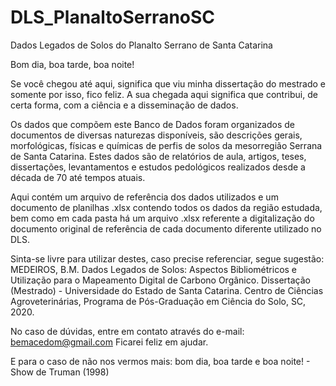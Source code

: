 # DLS_PlanaltoSerranoSC
Dados Legados de Solos do Planalto Serrano de Santa Catarina


Bom dia, boa tarde, boa noite!

Se você chegou até aqui, significa que viu minha dissertação do mestrado e somente por isso, fico feliz. A sua chegada aqui significa que contribui, de certa forma, com a ciência e a disseminação de dados.

Os dados que compõem este Banco de Dados foram organizados de documentos de diversas naturezas disponíveis, são descrições gerais, morfológicas, físicas e químicas de perfis de solos da mesorregião Serrana de Santa Catarina. Estes dados são de relatórios de aula, artigos, teses, dissertações, levantamentos e estudos pedológicos realizados desde a década de 70 até tempos atuais.

Aqui contém um arquivo de referência dos dados utilizados e um documento de planilhas .xlsx contendo todos os dados da região estudada, bem como em cada pasta há um arquivo .xlsx referente a digitalização do documento original de referência de cada documento diferente utilizado no DLS.

Sinta-se livre para utilizar destes, caso precise referenciar, segue sugestão:
MEDEIROS, B.M. Dados Legados de Solos: Aspectos Bibliométricos e Utilização para o Mapeamento Digital de Carbono Orgânico. Dissertação (Mestrado) - Universidade do Estado de Santa Catarina. Centro de Ciências Agroveterinárias, Programa de Pós-Graduação em Ciência do Solo, SC, 2020.

No caso de dúvidas, entre em contato através do e-mail: bemacedom@gmail.com Ficarei feliz em ajudar.

E para o caso de não nos vermos mais: bom dia, boa tarde e boa noite! - Show de Truman (1998)
